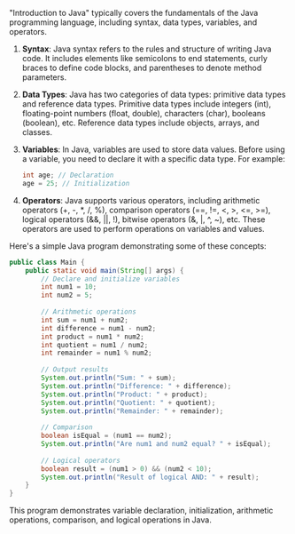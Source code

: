 "Introduction to Java" typically covers the fundamentals of the Java programming language, including syntax, data types, variables, and operators.

1. **Syntax**: Java syntax refers to the rules and structure of writing Java code. It includes elements like semicolons to end statements, curly braces to define code blocks, and parentheses to denote method parameters.

2. **Data Types**: Java has two categories of data types: primitive data types and reference data types. Primitive data types include integers (int), floating-point numbers (float, double), characters (char), booleans (boolean), etc. Reference data types include objects, arrays, and classes.

3. **Variables**: In Java, variables are used to store data values. Before using a variable, you need to declare it with a specific data type. For example:
   ```java
   int age; // Declaration
   age = 25; // Initialization
   ```

4. **Operators**: Java supports various operators, including arithmetic operators (+, -, *, /, %), comparison operators (==, !=, <, >, <=, >=), logical operators (&&, ||, !), bitwise operators (&, |, ^, ~), etc. These operators are used to perform operations on variables and values.

Here's a simple Java program demonstrating some of these concepts:

```java
public class Main {
    public static void main(String[] args) {
        // Declare and initialize variables
        int num1 = 10;
        int num2 = 5;
        
        // Arithmetic operations
        int sum = num1 + num2;
        int difference = num1 - num2;
        int product = num1 * num2;
        int quotient = num1 / num2;
        int remainder = num1 % num2;
        
        // Output results
        System.out.println("Sum: " + sum);
        System.out.println("Difference: " + difference);
        System.out.println("Product: " + product);
        System.out.println("Quotient: " + quotient);
        System.out.println("Remainder: " + remainder);
        
        // Comparison
        boolean isEqual = (num1 == num2);
        System.out.println("Are num1 and num2 equal? " + isEqual);
        
        // Logical operators
        boolean result = (num1 > 0) && (num2 < 10);
        System.out.println("Result of logical AND: " + result);
    }
}
```

This program demonstrates variable declaration, initialization, arithmetic operations, comparison, and logical operations in Java.
